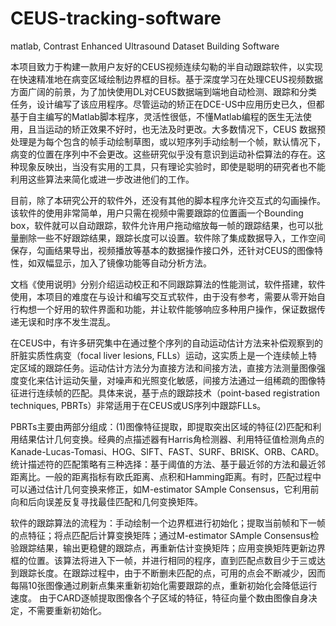 # CEUS-tracking-software
matlab, Contrast Enhanced Ultrasound Dataset Building Software


本项目致力于构建一款用户友好的CEUS视频连续勾勒的半自动跟踪软件，以实现在快速精准地在病变区域绘制边界框的目标。基于深度学习在处理CEUS视频数据方面广阔的前景，为了加快使用DL对CEUS数据端到端地自动检测、跟踪和分类任务，设计编写了该应用程序。尽管运动的矫正在DCE-US中应用历史已久，但都基于自主编写的Matlab脚本程序，灵活性很低，不懂Matlab编程的医生无法使用，且当运动的矫正效果不好时，也无法及时更改。大多数情况下，CEUS 数据预处理是为每个包含的帧手动绘制草图，或以短序列手动绘制一个帧，默认情况下，病变的位置在序列中不会更改。这些研究似乎没有意识到运动补偿算法的存在。这种现象反映出，当没有实用的工具，只有理论实验时，即使是聪明的研究者也不能利用这些算法来简化或进一步改进他们的工作。

目前，除了本研究公开的软件外，还没有其他的脚本程序允许交互式的勾画操作。该软件的使用非常简单，用户只需在视频中需要跟踪的位置画一个Bounding box，软件就可以自动跟踪，软件允许用户拖动缩放每一帧的跟踪结果，也可以批量删除一些不好跟踪结果，跟踪长度可以设置。软件除了集成数据导入，工作空间保存，勾画结果导出，视频播放等基本的数据操作接口外，还针对CEUS的图像特性，如双幅显示，加入了镜像功能等自动分析方法。


文档《使用说明》分别介绍运动校正和不同跟踪算法的性能测试，软件搭建，软件使用，本项目的难度在与设计和编写交互式软件，由于没有参考，需要从零开始自行构想一个好用的软件界面和功能，并让软件能够响应多种用户操作，保证数据传递无误和时序不发生混乱。

在CEUS中，有许多研究集中在通过整个序列的自动运动估计方法来补偿观察到的肝脏实质性病变（focal liver lesions, FLLs）运动，这实质上是一个连续帧上特定区域的跟踪任务。运动估计方法分为直接方法和间接方法，直接方法测量图像强度变化来估计运动矢量，对噪声和光照变化敏感，间接方法通过一组稀疏的图像特征进行连续帧的匹配。具体来说，基于点的跟踪技术（point-based registration techniques, PBRTs）非常适用于在CEUS或US序列中跟踪FLLs。

PBRTs主要由两部分组成：(1)图像特征提取，即提取突出区域的特征(2)匹配和利用结果估计几何变换。经典的点描述器有Harris角检测器、利用特征值检测角点的Kanade-Lucas-Tomasi、HOG、SIFT、FAST、SURF、BRISK、ORB、CARD。统计描述符的匹配策略有三种选择：基于阈值的方法、基于最近邻的方法和最近邻距离比。一般的距离指标有欧氏距离、点积和Hamming距离。有时，匹配过程中可以通过估计几何变换来修正，如M-estimator SAmple Consensus，它利用前向和后向误差反复寻找最佳匹配和几何变换矩阵。

软件的跟踪算法的流程为：手动绘制一个边界框进行初始化；提取当前帧和下一帧的点特征；将点匹配后计算变换矩阵；通过M-estimator SAmple Consensus检验跟踪结果，输出更稳健的跟踪点，再重新估计变换矩阵；应用变换矩阵更新边界框的位置。该算法将进入下一帧，并进行相同的程序，直到匹配点数目少于三或达到跟踪长度。在跟踪过程中，由于不断删未匹配的点，可用的点会不断减少，因而每隔10张图像通过刷新点集来重新初始化需要跟踪的点，重新初始化会降低运行速度。 由于CARD逐帧提取图像各个子区域的特征，特征向量个数由图像自身决定，不需要重新初始化。

